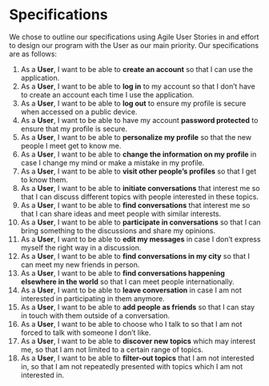 # Specifications

We chose to outline our specifications using Agile User Stories
in and effort to design our program with the User as our main priority. Our specifications are as follows:

1. As a **User**, I want to be able to **create an account** so that I can use the application.
2. As a **User**, I want to be able to **log in** to my account so that I don’t have to create an account each time I use the application.
3. As a **User**, I want to be able to **log out** to ensure my profile is secure when accessed on a public device.
4. As a **User**, I want to be able to have my account **password protected** to ensure that my profile is secure.
5. As a **User**, I want to be able to **personalize my profile** so that the new people I meet get to know me.
6. As a **User**, I want to be able to **change the information on my profile** in case I change my mind or make a mistake in my profile. 
7. As a **User**, I want to be able to **visit other people’s profiles** so that I get to know them.
8. As a **User**, I want to be able to **initiate conversations** that interest me so that I can discuss different topics with people interested in these topics.
9. As a **User**, I want to be able to **find conversations** that interest me so that I can share ideas and meet people with similar interests.
10. As a **User**, I want to be able to **participate in conversations** so that I can bring something to the discussions and share my opinions.
11. As a **User**, I want to be able to **edit my messages** in case I don’t express myself the right way in a discussion.
12. As a **User**, I want to be able to **find conversations in my city** so that I can meet my new friends in person.
13. As a **User**, I want to be able to **find conversations happening elsewhere in the world** so that I can meet people internationally.
14. As a **User**, I want to be able to **leave conversation** in case I am not interested in participating in them anymore.
15. As a **User**, I want to be able to **add people as friends** so that I can stay in touch with them outside of a conversation.
16. As a **User**, I want to be able to choose who I talk to so that I am not forced to talk with someone I don’t like.
17. As a **User**, I want to be able to **discover new topics** which may interest me, so that I am not limited to a certain range of topics.
18. As a **User**, I want to be able to **filter-out topics** that I am not interested in, so that I am not repeatedly presented with topics which I am not interested in.


